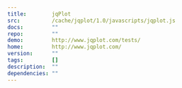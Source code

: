 ```yaml
---
title:        jqPlot
src:          /cache/jqplot/1.0/javascripts/jqplot.js
docs:         ""
repo:         ""
demo:         http://www.jqplot.com/tests/
home:         http://www.jqplot.com/
version:      ""
tags:         []
description:  ""
dependencies: ""
---
```


